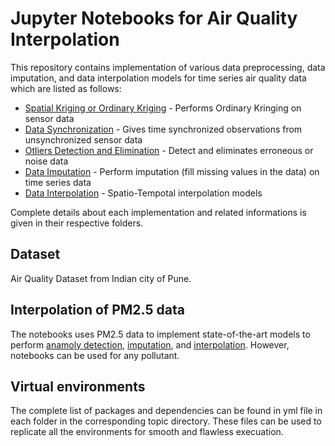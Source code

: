 # Jupyter Notebooks for Air Quality Interpolation
This repository contains implementation of various data preprocessing, data imputation, and data interpolation models for time series air quality data which are listed as follows:
- [Spatial Kriging or Ordinary Kriging](https://github.com/datakaveri/analytics-notebooks/tree/main/Air-Quality/Spatial%20Kriging) - Performs Ordinary Kringing on sensor data
- [Data Synchronization](https://github.com/datakaveri/analytics-notebooks/tree/main/Air-Quality/Data%20Synchronization) - Gives time synchronized observations from unsynchronized sensor data
- [Otliers Detection and Elimination](https://github.com/datakaveri/analytics-notebooks/tree/main/Air-Quality/Outliers%20Detection) - Detect and eliminates erroneous or noise data
- [Data Imputation](https://github.com/datakaveri/analytics-notebooks/tree/main/Air-Quality/Data%20Imputation) - Perform imputation (fill missing values in the data) on time series data
- [Data Interpolation](https://github.com/datakaveri/analytics-notebooks/tree/main/Air-Quality/Data%20Interpolation) - Spatio-Tempotal interpolation models

Complete details about each implementation and related informations is given in their respective folders.

## Dataset
Air Quality Dataset from Indian city of Pune.

## Interpolation of PM2.5 data
The notebooks uses PM2.5 data to implement state-of-the-art models to perform [anamoly detection](https://github.com/datakaveri/analytics-notebooks/tree/main/Air-Quality/Outliers%20Detection), [imputation](https://github.com/datakaveri/analytics-notebooks/tree/main/Air-Quality/Data%20Imputation), and [interpolation](https://github.com/datakaveri/analytics-notebooks/tree/main/Air-Quality/Data%20Interpolation). However, notebooks can be used for any pollutant. 

## Virtual environments
The complete list of packages and dependencies can be found in yml file in each folder in the corresponding topic directory. These files can be used to replicate all the environments for smooth and flawless execuation.

